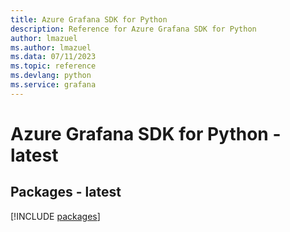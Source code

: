 ```yaml
---
title: Azure Grafana SDK for Python
description: Reference for Azure Grafana SDK for Python
author: lmazuel
ms.author: lmazuel
ms.data: 07/11/2023
ms.topic: reference
ms.devlang: python
ms.service: grafana
---
```

# Azure Grafana SDK for Python - latest
## Packages - latest
[!INCLUDE [packages](grafana-index.md)]